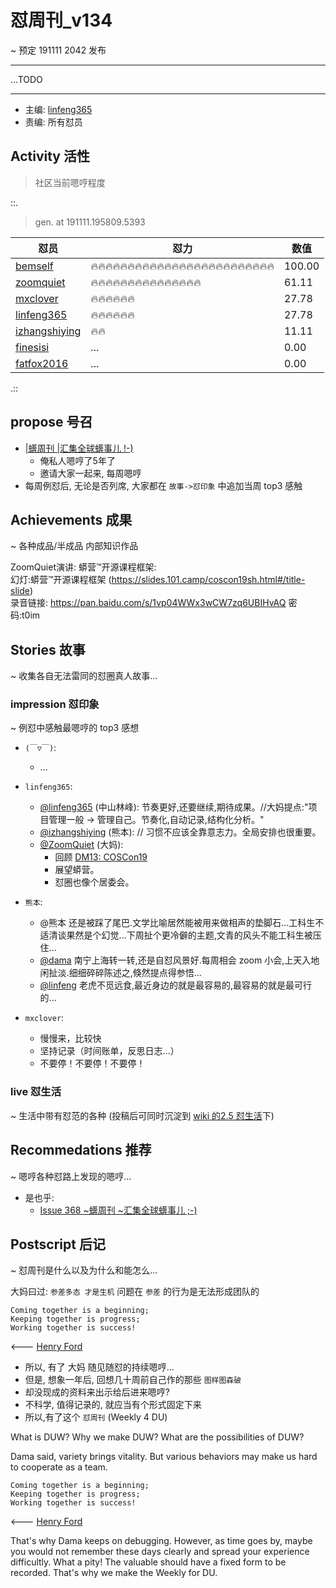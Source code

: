 # 怼周刊_v134
~ 预定 191111 2042 发布

-----------------------------------------
...TODO


-----------------------------------------

- 主编: [linfeng365](http://linfeng365.com/)
- 责编: 所有怼员

## Activity 活性
> 社区当前嗯哼程度


::.

> gen. at 191111.195809.5393 

 怼员 | 怼力 | 数值 
---- | ---- | ----
[bemself](https://du.101.camp/PoDU/v0/bemself/) | 🔥🔥🔥🔥🔥🔥🔥🔥🔥🔥🔥🔥🔥🔥🔥🔥🔥🔥🔥🔥🔥🔥🔥🔥🔥 | 100.00
[zoomquiet](https://du.101.camp/PoDU/v0/zoomquiet/) | 🔥🔥🔥🔥🔥🔥🔥🔥🔥🔥🔥🔥🔥🔥🔥 | 61.11
[mxclover](https://du.101.camp/PoDU/v0/mxclover/) | 🔥🔥🔥🔥🔥🔥 | 27.78
[linfeng365](https://du.101.camp/PoDU/v0/linfeng365/) | 🔥🔥🔥🔥🔥🔥 | 27.78
[izhangshiying](https://du.101.camp/PoDU/v0/izhangshiying/) | 🔥🔥 | 11.11
[finesisi](https://du.101.camp/PoDU/v0/finesisi/) | ... | 0.00
[fatfox2016](https://du.101.camp/PoDU/v0/fatfox2016/) | ... | 0.00

.::


## propose 号召

- [|蠎周刊 |汇集全球蠎事儿 !-)](http://weekly.pychina.org/archives.html)
    + 俺私人嗯哼了5年了
    + 邀请大家一起来, 每周嗯哼
- 每周例怼后, 无论是否列席, 大家都在 `故事->怼印象` 中追加当周 top3 感触



## Achievements 成果 
~ 各种成品/半成品 内部知识作品

ZoomQuiet演讲: 蟒营™开源课程框架:   
幻灯:蟒营™开源课程框架 (https://slides.101.camp/coscon19sh.html#/title-slide)  
录音链接: https://pan.baidu.com/s/1vp04WWx3wCW7zq6UBIHvAQ 密码:t0im  


## Stories 故事 
~ 收集各自无法雷同的怼圈真人故事...


### impression 怼印象 
~ 例怼中感触最嗯哼的 top3 感想

- `(￣▽￣)`:
    + ...
- `linfeng365`:
    * [@linfeng365](https://github.com/linfeng365) (中山林峰): 节奏更好,还要继续,期待成果。//大妈提点:"项目管理一般 → 管理自己。节奏化,自动记录,结构化分析。"
    * [@izhangshiying](https://github.com/izhangshiying) (熊本): // 习惯不应该全靠意志力。全局安排也很重要。
    * [@ZoomQuiet](https://github.com/ZoomQuiet) (大妈):
        * 回顾 [DM13: COSCon19](https://blog.101.camp/DM/191108-coscon19-sh-review/)
        * 展望蟒营。
        * 怼圈也像个居委会。
- `熊本`:
    * @熊本 还是被踩了尾巴.文学比喻居然能被用来做相声的垫脚石...工科生不适清谈果然是个幻觉...下周扯个更冷僻的主题,文青的风头不能工科生被压住...
    * [@dama](https://github.com/dama) 南宁上海转一转,还是自怼风景好.每周相会 zoom 小会,上天入地闲扯淡.细细碎碎陈述之,倏然提点得参悟...
    * [@linfeng](https://github.com/linfeng) 老虎不觅远食,最近身边的就是最容易的,最容易的就是最可行的...

- `mxclover`:
    - 慢慢来，比较快
    - 坚持记录（时间账单，反思日志...）
    - 不要停！不要停！不要停！


### live 怼生活
~ 生活中带有怼范的各种 (投稿后可同时沉淀到 [wiki 的2.5 怼生活](https://github.com/DebugUself/du4proto/wiki/How2Live)下)


## Recommedations 推荐 
~ 嗯哼各种怼路上发现的嗯哼...

- 是也乎:
    + [Issue 368 ~蠎周刊 ~汇集全球蠎事儿 ;-)](http://weekly.pychina.org/issue/issue-368.html)


## Postscript 后记 
~ 怼周刊是什么以及为什么和能怎么...

大妈曰过: `参差多态 才是生机`
问题在 `参差` 的行为是无法形成团队的

    Coming together is a beginning; 
    Keeping together is progress; 
    Working together is success!

<--- [Henry Ford](https://www.brainyquote.com/quotes/quotes/h/henryford121997.html)

- 所以, 有了 大妈 随见随怼的持续嗯哼...
- 但是, 想象一年后, 回想几十周前自己作的那些 `图样图森破` 
- 却没现成的资料来出示给后进来嗯哼?
- 不科学, 值得记录的, 就应当有个形式固定下来
- 所以,有了这个 `怼周刊` (Weekly 4 DU)

What is DUW?
Why we make DUW?
What are the possibilities of DUW?

Dama said, variety brings vitality.
But various behaviors may make us hard to cooperate as a team.

    Coming together is a beginning; 
    Keeping together is progress; 
    Working together is success!

<--- [Henry Ford](https://www.brainyquote.com/quotes/quotes/h/henryford121997.html)

That's why Dama keeps on debugging.
However, as time goes by, maybe you would not remember these days clearly and spread your experience difficultly.
What a pity!
The valuable should have a fixed form to be recorded.
That's why we make the Weekly for DU.

